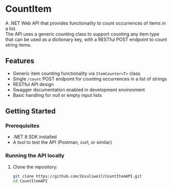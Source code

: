 # CountItem

A .NET Web API that provides functionality to count occurrences of items in a list.  
The API uses a generic counting class to support counting any item type that can be used as a dictionary key, with a RESTful POST endpoint to count string items.

## Features

- Generic item counting functionality via `ItemCounter<T>` class  
- Single `/count` POST endpoint for counting occurrences in a list of strings  
- RESTful API design  
- Swagger documentation enabled in development environment  
- Basic handling for null or empty input lists

## Getting Started

### Prerequisites

- .NET 8 SDK installed  
- A tool to test the API (Postman, curl, or similar)

### Running the API locally

1. Clone the repository:  
   ```bash
   git clone https://github.com/Zesuliwe17/CountItemAPI.git
   cd CountItemAPI
